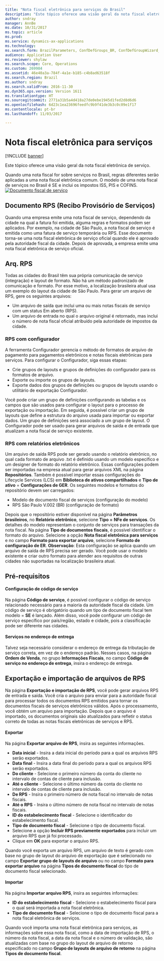 ```yaml
---
title: "Nota fiscal eletrônica para serviços do Brasil"
description: "Este tópico oferece uma visão geral da nota fiscal eletrônica de serviço."
author: sndray
manager: AnnBe
ms.date: 10/31/2017
ms.topic: article
ms.prod: 
ms.service: dynamics-ax-applications
ms.technology: 
ms.search.form: BrazilParameters, ConfDefGroups_BR, ConfDefGroupWizard_BR, ConfDefLayout_BR, ConfExportDialog_BR, FiscalDocumentType_BR, RPSExport_BR, RPSImport_BR, TaxServiceCode_BR
audience: Application User
ms.reviewer: shylaw
ms.search.scope: Core, Operations
ms.custom: 269984
ms.assetid: 46e40a3a-784f-4a1e-b185-c4b8ad63518f
ms.search.region: Brazil
ms.author: sndray
ms.search.validFrom: 2016-11-30
ms.dyn365.ops.version: Version 1611
ms.translationtype: HT
ms.sourcegitcommit: 2771a31b5a4d418a27de0ebe1945d1fed2d8d6d6
ms.openlocfilehash: 6d23c1ea23696feedfc9b9f41de3b3c0c09e1f17
ms.contentlocale: pt-br
ms.lasthandoff: 11/03/2017

---
```


# <a name="electronic-fiscal-document-for-services"></a>Nota fiscal eletrônica para serviços

[!INCLUDE [banner](../includes/banner.md)]

Este tópico oferece uma visão geral da nota fiscal eletrônica de serviço.

Quando uma nota fiscal for sobre serviços no Brasil, regras diferentes serão aplicadas a uma nota fiscal eletrônica comum. O modelo de uma nota fiscal de serviços no Brasil é SE e inclui os impostos ISS, PIS e COFINS. 
[![Documento fiscal de serviço](./media/ServiceFiscalDocument.png)](./media/ServiceFiscalDocument.png) 

## <a name="recibo-provisorio-de-servicos-rps-document"></a>Documento RPS (Recibo Provisório de Serviços)
Quando uma empresa emite uma nota fiscal de serviço, dependendo da cidade na qual a fatura foi emitida, alguma regras e formatos podem ser aplicados. Por exemplo, na cidade de São Paulo, a nota fiscal de serviço é emitida como uma fatura de serviço temporária ou RPS. Esse documento torna-se uma nota fiscal eletrônica de serviço oficial quando ele é aprovado pela autoridade fiscal da cidade. Depois de aprovada, a empresa emite uma nota fiscal eletrônica de serviço oficial.

## <a name="rps-file"></a>Arq. RPS
Todas as cidades do Brasil têm sua própria comunicação de serviço (integração) e layout de formato. Não há um método padronizado de comunicação e formato. Por esse motivo, a localização brasileira atual usa um exemplo do layout da cidade de São Paulo. Para gerar um arquivo de RPS, gere os seguintes arquivos:

-   Um arquivo de saída que inclui uma ou mais notas fiscais de serviço com um status Em aberto (RPS).
-   Um arquivo de entrada no qual o arquivo original é retornado, mas inclui o número de nota fiscal oficial atribuído pela autoridade de impostos da cidade.

### <a name="rps-with-configurator"></a>RPS com configurador

A ferramenta Configurador gerencia o método de formatos de arquivo de pagamento para pagamentos eletrônicos e notas fiscais eletrônicas para serviços. Para configurar o Configurador, siga essas etapas:

-   Crie grupos de layouts e grupos de definições do configurador para os formatos de arquivo.
-   Exporte ou importe os grupos de layouts.
-   Exporte dados dos grupos de definições ou grupos de layouts usando o utilitário de exportação Configurador.

Você pode criar um grupo de definições configurando as tabelas e os campos que são usados para configurar o layout para o processo de exportação ou importação. Em seguida, é possível criar um grupo de layouts que define a estrutura do arquivo usada para importar ou exportar dados. Um grupo de definições será associado a um grupo de layout. O Configurador pode ser usado para gerar arquivos de saída e de entrada que atualizam a nota fiscal de serviço existente.

### <a name="rps-with-electronic-reporting"></a>RPS com relatórios eletrônicos

Um arquivo de saída RPS pode ser gerado usando o relatório eletrônico, no qual cada formato de arquivo .txt é definido usando um modelo específico e um designer de formato do relatório eletrônico. Essas configurações podem ser importadas na empresa atual para gerar arquivos XML na página **Repositórios**. Também é possível importar essas configurações do Lifecycle Services (LCS) em **Biblioteca de ativos compartilhados** e **Tipo de ativo** = **Configurações de GER**. Os seguintes modelos e formatos do repositório devem ser carregados:

-   Modelo de documento fiscal de serviços (configuração do modelo)
-   RPS São Paulo V.002 (BR) (configuração de formato)

Depois que o repositório estiver disponível na página **Parâmetros brasileiros**, no **Relatório eletrônico**, selecione **Tipo =** **NFe de serviços**. Os detalhes do modelo representam o conjunto de serviços para transações da nota fiscal. Na página **Tipo de documentos fiscais**, é possível identificar o formato do arquivo. Selecione a opção **Nota fiscal eletrônica para serviços** e no campo **Formato para exportar arquivo**, selecione **Formato de configuração de ER**. **Observação**: Esta configuração se aplica quando um arquivo de saída de RPS precisa ser gerado. Você pode usar o modelo existente e criar outro formato para atender aos requisitos de outras cidades não suportadas na localização brasileira atual.

## <a name="prerequisites"></a>Pré-requisitos
#### <a name="service-code-configuration"></a>Configuração de código de serviço

Na página **Código de serviço**, é possível configurar o código de serviço relacionado necessário para a maioria da autoridade fiscal da cidade. Um código de serviço é obrigatório quando um tipo de documento fiscal tem modelo = **SE** é lançado. Além disso, você pode configurar um código de serviço específico por país/região, estado e cidade, pois a classificação pode ser diferente nas cidades.

#### <a name="services-on-delivery-address"></a>Serviços no endereço de entrega

Talvez seja necessário considerar o endereço de entrega da tributação de serviço correta, em vez de o endereço padrão. Nesses casos, na página **Ordem de Venda**, no grupo **Informações Fiscais**, no campo **Código de serviço no endereço de entrega**, insira o endereço de entrega.

## <a name="export-and-import-rps-files"></a>Exportação e importação de arquivos de RPS
Na página **Exportação e importação de RPS**, você pode gerar arquivos RPS de entrada e saída. Você cria o arquivo para enviar para a autoridade fiscal para processar todos os documentos RPS emitidos para tornar os documentos fiscais de serviços eletrônicos válidos. Após o processamento, você obtém um arquivo para importação. Depois que o arquivo é importado, os documentos originais são atualizados para refletir o status correto de todas as notas fiscais eletrônicas de serviços e RPS.

#### <a name="export"></a>Exportar

Na página **Exportar arquivo de RPS**, insira as seguintes informações.

-   **Data inicial** - Insira a data inicial do período para a qual os arquivos RPS serão exportados.
-   **Data final** - Insira a data final do período para a qual os arquivos RPS serão exportados.
-   **Do cliente** - Selecione o primeiro número da conta do cliente no intervalo de contas de cliente para inclusão.
-   **Até o cliente** - Selecione o último número da conta do cliente no intervalo de contas de cliente para inclusão.
-   **De RPS** - Insira o primeiro número de nota fiscal no intervalo de notas fiscais.
-   **Até o RPS** - Insira o último número de nota fiscal no intervalo de notas fiscais.
-   **ID do estabelecimento fiscal** - Selecione o identificador do estabelecimento fiscal.
-   **Tipo de documento fiscal** - Selecione o tipo de documento fiscal.
-   Selecione a opção **Incluir RPS previamente exportados** para incluir um arquivo RPS que já foi processado.
-   Clique em **OK** para exportar o arquivo RPS.

Quando você exporta um arquivo RPS, um arquivo de texto é gerado com base no grupo de layout do arquivo de exportação que é selecionado no campo **Exportar grupo de layouts de arquivo** ou no campo **Formato para exportar arquivo** na página **Tipos de documento fiscal** do tipo de documento fiscal selecionado.

#### <a name="import"></a>Importar

Na página **Importar arquivo RPS**, insira as seguintes informações:

-   **ID do estabelecimento fiscal** - Selecione o estabelecimento fiscal para o qual será importada a nota fiscal eletrônica.
-   **Tipo de documento fiscal** - Selecione o tipo de documento fiscal para a nota fiscal eletrônica de serviços.

Quando você importa uma nota fiscal eletrônica para serviços, as informações sobre essa nota fiscal, como a data de importação de RPS, o número da nota fiscal, a data da nota fiscal e o número de validação, são atualizadas com base no grupo do layout de arquivo de retorno especificado no campo **Grupo de layouts de arquivo de retorno** na página **Tipos de documento fiscal**.




